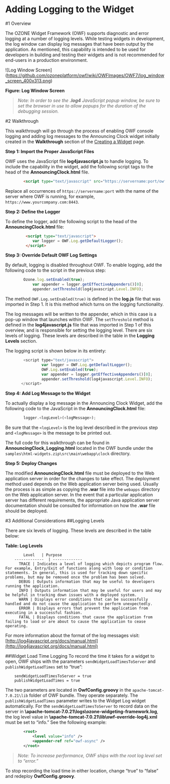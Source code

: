 #   Adding Logging to the Widget
#1   Overview

The OZONE Widget Framework (OWF) supports diagnostic and error logging at a number of logging levels. While testing widgets in development, the log window can display log messages that have been output by the application. As mentioned, this capability is intended to be used for developers in building and testing their widgets and is not recommended for end-users in a production environment.

 ![Log Window Screen]  
 (https://github.com/ozoneplatform/owf/wiki/OWFImages/OWF7/log_window_screen_400x313.png)

**Figure: Log Window Screen**

> _Note: In order to see the **.log4** JavaScript popup window, be sure to set the browser in use to allow popups for the duration of the debugging session._

#2   Walkthrough

This walkthrough will go through the process of enabling OWF console logging and adding log messages to the Announcing Clock widget initially created in the **Walkthrough** section of the [Creating a Widget](OWF-7-Developer-Creating-a-Widget) page.

**Step 1: Import the Proper JavaScript Files**

OWF uses the JavaScript file **log4javascript.js** to handle logging. To include the capability in the widget, add the following script tags to the head of the **AnnouncingClock.html** file.

```html
        <script type="text/javascript" src="https://servername:port/owf/js-min/owf-widget-min.js"></script>
```

Replace all occurrences of `https://servername:port` with the name of the server where OWF is running, for example, `https://www.yourcompany.com:8443`. 

**Step 2: Define the Logger**

To define the logger, add the following script to the head of the **AnnouncingClock.html** file:

```html
         <script type="text/javascript">
         	var logger = OWF.Log.getDefaultLogger();
         </script>
```

**Step 3: Override Default OWF Log Settings**

By default, logging is disabled throughout OWF. To enable logging, add the following code to the script in the previous step:

```javascript
        Ozone.log.setEnabled(true);
        	var appender = logger.getEffectiveAppenders()[0];
        	appender.setThreshold(log4javascript.Level.INFO);
```

The method `OWF.Log.setEnabled(true)` is defined in the **log.js** file that was imported in Step 1. It is this method which turns on the logging functionality. 

The log messages will be written to the appender, which in this case is a pop-up window that launches within OWF. The `setThreshold` method is defined in the **log4javascript.js** file that was imported in Step 1 of this overview, and is responsible for setting the logging level. There are six levels of logging. These levels are described in the table in the **Logging Levels** section.

The logging script is shown below in its entirety:

```javascript
        <script type="text/javascript">
              	var logger = OWF.Log.getDefaultLogger();
              	OWF.Log.setEnabled(true);
              	var appender = logger.getEffectiveAppenders()[0];
              	appender.setThreshold(log4javascript.Level.INFO);
       </script>
```

**Step 4: Add Log Message to the Widget**

To actually display a log message in the Announcing Clock Widget, add the following code to the JavaScript in the **AnnouncingClock.html** file:

```javascript
        logger.<logLevel>(<logMessage>);
```

Be sure that the `<logLevel>` is the log level described in the previous step and `<logMessage>` is the message to be printed out.

The full code for this walkthrough can be found in **AnnouncingClock_Logging.html** located in the OWF bundle under the `samples\html-widgets.zip\src\main\webapp\clock` directory.

**Step 5: Deploy Changes**

The modified **AnnouncingClock.html** file must be deployed to the Web application server in order for the changes to take effect. The deployment method used depends on the Web application server being used. Usually the process is as simple as copying the **.war** file into the `webapps` directory on the Web application server. In the event that a particular application server has different requirements, the appropriate Java application server documentation should be consulted for information on how the **.war** file should be deployed.

#3   Additional Considerations
##Logging Levels

There are six levels of logging. These levels are described in the table below:

**Table: Log Levels**

            Level   | Purpose
        -------------  | -------------
          TRACE | Indicates a level of logging which depicts program flow. For example, Entry/Exit of functions along with loop or condition statements. In general, this is used for tracking down specific problems, but may be removed once the problem has been solved.
          DEBUG | Outputs information that may be useful to developers running the application.
          INFO | Outputs information that may be useful for users and may be helpful in tracking down issues with a deployed system.
          WARN | Displays error conditions that can be successfully handled and do not cause the application to perform unexpectedly.
          ERROR | Displays errors that prevent the application from executing in a successful fashion.
          FATAL | Displays conditions that cause the application from failing to load or are about to cause the application to cease operating.

For more information about the format of the log messages visit: [http://log4javascript.org/docs/manual.html](http://log4javascript.org/docs/manual.html)

##Widget Load Time Logging
To record the time it takes for a widget to open, OWF ships with the parameters `sendWidgetLoadTimesToServer` and `publishWidgetLoadTimes` set to “true”: 

        sendWidgetLoadTimesToServer = true
        publishWidgetLoadTimes = true

The two parameters are located in **OwfConfig.groovy** in the `apache-tomcat-7.0.21\lib` folder of OWF bundle. They operate separately. The `publishWidgetLoadTimes` parameter writes to the Widget Log widget automatically. For the `sendWidgetLoadTimesToServer` to record data on the server in **\apache-tomcat-7.0.21\logs\ozone-widgeting-framework.log**, the log level value in **\apache-tomcat-7.0.21\lib\owf-override-log4j.xml** must be set to “info.” See the following example:

```xml
        <root>
        	<level value="info" />
        	<appender-ref ref="owf-async" />
        </root>
```

> _Note: To increase performance, OWF ships with the root log level set to “error.”_

To stop recording the load time in either location, change “true” to “false” and redeploy **OwfConfig.groovy**. 
